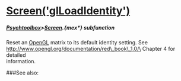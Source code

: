 # [Screen('glLoadIdentity')](Screen-glLoadIdentity) 
##### [Psychtoolbox](Pyschtoolbox)>[Screen](Screen).{mex*} subfunction


Reset an [OpenGL](OpenGL) matrix to its default identity setting. See  
<http://www.opengl.org/documentation/red\_book\_1.0/\> Chapter 4 for detailed  
information.  


###See also:

